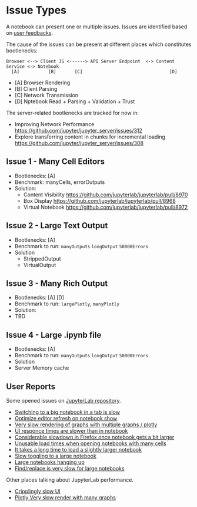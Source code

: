 # Issue Types

A notebook can present one or multiple issues. Issues are identified based on [user feedbacks](#User_Reports).

The cause of the issues can be present at different places which constitutes bootlenecks:

```                        
Browser <--> Client JS <------> API Server Endpoint  <-> Content Service <-> Notebook
  [A]           [B]       [C]                                 [D]
```

- [A] Browser Rendering
- [B] Client Parsing
- [C] Network Transmission
- [D] Nptebook Read + Parsing + Validation + Trust

The server-related bootlenecks are tracked for now in:

- Improving Network Performance <https://github.com/jupyter/jupyter_server/issues/312>
- Explore transferring content in chunks for incremental loading <https://github.com/jupyter/jupyter_server/issues/308>

## Issue 1 - Many Cell Editors

- Bootlenecks: [A]
- Benchmark: manyCells, errorOutputs
- Solution:
  - Content Visibility <https://github.com/jupyterlab/jupyterlab/pull/8970>
  - Box Display <https://github.com/jupyterlab/jupyterlab/pull/8968>
  - Virtual Notebook <https://github.com/jupyterlab/jupyterlab/pull/8972>

## Issue 2 - Large Text Output

- Bootlenecks: [A]
- Benchmark to run: `manyOutputs` `longOutput` `50000Errors`
- Solution
  - StrippedOutput
  - VirtualOutput

## Issue 3 - Many Rich Output

- Bootlenecks: [A] [D]
- Benchmark to run: `largePlotly`, `manyPlotly`
- Solution:
 - TBD

## Issue 4 - Large .ipynb file

- Bootlenecks: [A]
- Benchmark to run: `manyOutputs` `longOutput` `50000Errors`
- Solution
 - Server Memory cache

## User Reports

Some opened issues on [JupyterLab repository](https://github.com/jupyterlab/jupyterlab).

- [Switching to a big notebook in a tab is slow](https://github.com/jupyterlab/jupyterlab/issues/4292)  
- [Optimize editor refresh on notebook show](https://github.com/jupyterlab/jupyterlab/pull/5700/files)  
- [Very slow rendering of graphs with multiple graphs / plotly](https://github.com/jupyterlab/jupyterlab/issues/5738)  
- [UI responce times are slower than in notebook](https://github.com/jupyterlab/jupyterlab/issues/7613)  
- [Considerable slowdown in Firefox once notebook gets a bit larger](https://github.com/jupyterlab/jupyterlab/issues/1639)  
- [Unusable load times when opening notebooks with many cells](https://github.com/jupyterlab/jupyterlab/issues/8680)  
- [It takes a long time to load a slightly larger notebook](https://github.com/jupyterlab/jupyterlab/issues/5457)  
- [Slow toggling to a large notebook](https://github.com/jupyterlab/jupyterlab/issues/2639)  
- [Large notebooks hanging up](https://github.com/jupyterlab/jupyterlab/issues/6353)  
- [Find/replace is very slow for large notebooks](https://github.com/jupyterlab/jupyterlab/issues/6756)  

Other places talking about JupyterLab performance.

- [Cripplingly slow UI](https://discourse.jupyter.org/t/cripplingly-slow-ui-am-i-the-only-one/5351)  
- [Plotly Very slow render with many graphs](https://community.plotly.com/t/plotly-notebook-very-slow-render-with-many-graphs/16861/11)  
